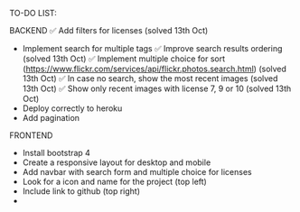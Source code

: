 TO-DO LIST:

BACKEND
✅ Add filters for licenses (solved 13th Oct)
* Implement search for multiple tags
✅ Improve search results ordering (solved 13th Oct)
✅ Implement multiple choice for sort (https://www.flickr.com/services/api/flickr.photos.search.html) (solved 13th Oct)
✅ In case no search, show the most recent images (solved 13th Oct) 
✅ Show only recent images with license 7, 9 or 10 (solved 13th Oct)
* Deploy correctly to heroku
* Add pagination

FRONTEND
* Install bootstrap 4
* Create a responsive layout for desktop and mobile
* Add navbar with search form and multiple choice for licenses
* Look for a icon and name for the project (top left)
* Include link to github (top right)
* 

